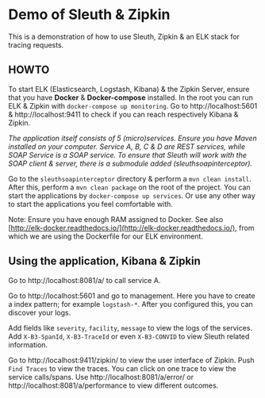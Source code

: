 # Demo of Sleuth & Zipkin

This is a demonstration of how to use Sleuth, Zipkin & an ELK stack for tracing requests.
## HOWTO
To start ELK (Elasticsearch, Logstash, Kibana) & the Zipkin Server, ensure that you have **Docker** & **Docker-compose** installed.
In the root you can run ELK & Zipkin with `docker-compose up monitoring`. 
Go to http://localhost:5601 & http://localhost:9411 to check if you can reach respectively Kibana & Zipkin.

*The application itself consists of 5 (micro)services.
Ensure you have Maven installed on your computer.
Service A, B, C & D are REST services, while SOAP Service is a SOAP service.
To ensure that Sleuth will work with the SOAP client & server, there is a submodule added (sleuthsoapinterceptor).*

Go to the `sleuthsoapinterceptor` directory & perform a `mvn clean install`.
After this, perform a `mvn clean package` on the root of the project.
You can start the applications by `docker-compose up services`. Or use any other way to start the applications you feel comfortable with.

Note: Ensure you have enough RAM assigned to Docker. See also [http://elk-docker.readthedocs.io/](http://elk-docker.readthedocs.io/), from which we
 are using the Dockerfile for our ELK environment.

## Using the application, Kibana & Zipkin
Go to http://localhost:8081/a/ to call service A.
 
 Go to http://localhost:5601 and go to management. Here you have to create a index pattern; for example `logstash-*`. After you configured this, you can discover your logs.

Add fields like `severity`, `facility`, `message` to view the logs of the services.
Add `X-B3-SpanId`, `X-B3-TraceId` or even `X-B3-CONVID` to view Sleuth related information.

Go to http://localhost:9411/zipkin/ to view the user interface of Zipkin. Push `Find Traces` to view the traces. You can click on one trace to view the service calls/spans.
Use http://localhost:8081/a/error/ or http://localhost:8081/a/performance to view different outcomes.